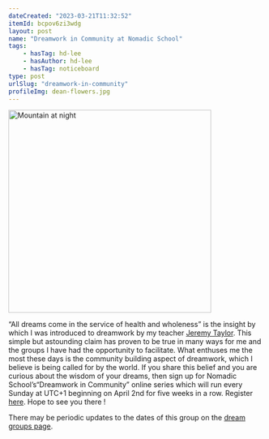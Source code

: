 ```yaml
---
dateCreated: "2023-03-21T11:32:52"
itemId: bcpov6zi3wdg
layout: post
name: "Dreamwork in Community at Nomadic School"
tags:
    - hasTag: hd-lee
    - hasAuthor: hd-lee
    - hasTag: noticeboard
type: post
urlSlug: "dreamwork-in-community"
profileImg: dean-flowers.jpg
---
```


<img src="../images/dean-flowers.jpg" width="400" height="auto" alt="Mountain at night"/>

“All dreams come in the service of health and wholeness” is the insight by which I was introduced to dreamwork by my teacher [Jeremy Taylor](../@jeremytaylor). This simple but astounding claim has proven to be true in many ways for me and the groups I have had the opportunity to facilitate. What enthuses me the most these days is the community building aspect of dreamwork, which I believe is being called for by the world. If you share this belief and you are curious about the wisdom of your dreams, then sign up for Nomadic School’s“Dreamwork in Community” online series which will run every Sunday at UTC+1 beginning on April 2nd for five weeks in a row. Register [here](https://nomadicschool.org/programmes/dreamwork-spring). Hope to see you there !

There may be periodic updates to the dates of this group on the [dream groups page](https://dreamnetworkjournal.com/bcpovdreamg/dream-groups).
